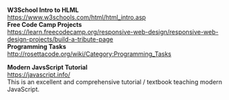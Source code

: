 <!DOCTYPE html>
<html>

<head>
  <meta charset="utf-8">
  <meta name="viewport" content="width=device-width, initial-scale=1.0">
  <title>0 Resource List</title>
  <link rel="stylesheet" href="https://stackedit.io/style.css" />
</head>

<body class="stackedit">
  <div class="stackedit__html"><p><strong>W3School Intro to HLML</strong><br>
<a href="https://www.w3schools.com/html/html_intro.asp">https://www.w3schools.com/html/html_intro.asp</a><br>
<strong>Free Code Camp Projects</strong><br>
<a href="https://learn.freecodecamp.org/responsive-web-design/responsive-web-design-projects/build-a-tribute-page">https://learn.freecodecamp.org/responsive-web-design/responsive-web-design-projects/build-a-tribute-page</a><br>
<strong>Programming Tasks</strong><br>
<a href="http://rosettacode.org/wiki/Category:Programming_Tasks">http://rosettacode.org/wiki/Category:Programming_Tasks</a></p>
<p><strong>Modern JavsScript Tutorial</strong><br>
<a href="https://javascript.info/">https://javascript.info/</a><br>
This is an excellent and comprehensive tutorial / textbook teaching modern JavaScript.</p>
</div>
</body>

</html>
